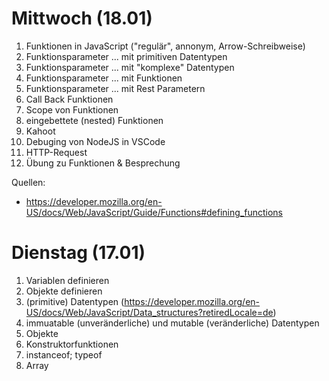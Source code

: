 # Mittwoch (18.01)
1. Funktionen in JavaScript ("regulär", annonym, Arrow-Schreibweise)
2. Funktionsparameter ... mit primitiven Datentypen
3. Funktionsparameter ... mit "komplexe" Datentypen
4. Funktionsparameter ... mit Funktionen
4. Funktionsparameter ... mit Rest Parametern
5. Call Back Funktionen
6. Scope von Funktionen
7. eingebettete (nested) Funktionen
8. Kahoot
9. Debuging von NodeJS in VSCode
10. HTTP-Request
11. Übung zu Funktionen & Besprechung

Quellen:
- https://developer.mozilla.org/en-US/docs/Web/JavaScript/Guide/Functions#defining_functions




# Dienstag (17.01)
1. Variablen definieren
2. Objekte definieren
3. (primitive) Datentypen (https://developer.mozilla.org/en-US/docs/Web/JavaScript/Data_structures?retiredLocale=de)
4. immuatable (unveränderliche) und mutable (veränderliche) Datentypen
5. Objekte
6. Konstruktorfunktionen
7. instanceof; typeof
8. Array


